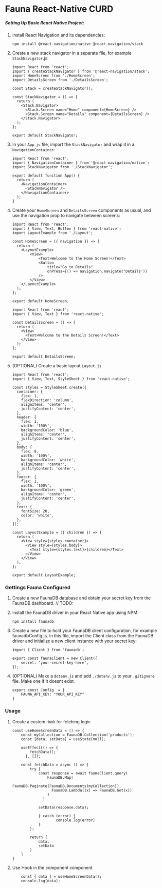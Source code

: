 # Fauna React-Native CURD

##### Setting Up Basic React Native Project:

1. Install React Navigation and its dependencies:

   ```
   npm install @react-navigation/native @react-navigation/stack
   ```

2. Create a new stack navigator in a separate file, for example `StackNavigator`.js:

   ```
   import React from 'react';
   import { createStackNavigator } from '@react-navigation/stack';
   import HomeScreen from './HomeScreen';
   import DetailsScreen from './DetailsScreen';

   const Stack = createStackNavigator();

   const StackNavigator = () => {
     return (
       <Stack.Navigator>
         <Stack.Screen name="Home" component={HomeScreen} />
         <Stack.Screen name="Details" component={DetailsScreen} />
       </Stack.Navigator>
     );
   };

   export default StackNavigator;
   ```

3. In your `App.js` file, import the `StackNavigator` and wrap it in a `NavigationContainer`:

   ```
   import React from 'react';
   import { NavigationContainer } from '@react-navigation/native';
   import StackNavigator from './StackNavigator';

   export default function App() {
     return (
       <NavigationContainer>
         <StackNavigator />
       </NavigationContainer>
     );
   }
   ```

4. Create your `HomeScreen` and `DetailsScreen` components as usual, and use the navigation prop to navigate between screens:

   ```
   import React from 'react';
   import { View, Text, Button } from 'react-native';
   import LayoutExample from './Layout';

   const HomeScreen = ({ navigation }) => {
     return (
       <LayoutExample>
           <View>
               <Text>Welcome to the Home Screen!</Text>
               <Button
                   title="Go to Details"
                   onPress={() => navigation.navigate('Details')}
               />
           </View>
       </LayoutExample>
     );
   };

   export default HomeScreen;
   ```

   ```
   import React from 'react';
   import { View, Text } from 'react-native';

   const DetailsScreen = () => {
     return (
       <View>
         <Text>Welcome to the Details Screen!</Text>
       </View>
     );
   };

   export default DetailsScreen;
   ```

5. (OPTIONAL) Create a basic layout `Layout.js`

   ```
   import React from 'react';
   import { View, Text, StyleSheet } from 'react-native';

   const styles = StyleSheet.create({
     container: {
       flex: 1,
       flexDirection: 'column',
       alignItems: 'center',
       justifyContent: 'center',
     },
     header: {
       flex: 1,
       width: '100%',
       backgroundColor: 'blue',
       alignItems: 'center',
       justifyContent: 'center',
     },
     body: {
       flex: 8,
       width: '100%',
       backgroundColor: 'white',
       alignItems: 'center',
       justifyContent: 'center',
     },
     footer: {
       flex: 1,
       width: '100%',
       backgroundColor: 'green',
       alignItems: 'center',
       justifyContent: 'center',
     },
     text: {
       fontSize: 20,
       color: 'white',
     },
   });

   const LayoutExample = ({ children }) => {
     return (
       <View style={styles.container}>
         <View style={styles.body}>
           <Text style={styles.text}>{children}</Text>
         </View>
       </View>
     );
   };

   export default LayoutExample;
   ```

### Gettings Fauna Configured

1.  Create a new FaunaDB database and obtain your secret key from the FaunaDB dashboard. // TODO:

2.  Install the FaunaDB driver in your React Native app using NPM:

    ```
    npm install faunadb
    ```

3.  Create a new file to hold your FaunaDB client configuration, for example faunadbConfig.js. In this file, import the Client class from the FaunaDB driver and initialize a new client instance with your secret key:

    ```
    import { Client } from 'faunadb';

    export const faunaClient = new Client({
        secret: 'your-secret-key-here',
    });
    ```

4.  (OPTIONAL) Make a `dotenv.js` and add `./dotenv.js` to your `.gitignore` file. Make one if it doesnt exist.

    ```
    export const Config  = {
        FAUNA_API_KEY: "YOUR_API_KEY"
    }
    ```

### Usage

1. Create a custom `Hook` for fetching logic

   ```
   const useHomeScreenData = () => {
       const myCollection = FaunaDB.Collection('products');
       const [data, setData] = useState(null);

       useEffect(() => {
           fetchData();
         }, []);

       const fetchData = async () => {
           try {
               const response = await faunaClient.query(
                   FaunaDB.Map(
                       FaunaDB.Paginate(FaunaDB.Documents(myCollection)),
                     FaunaDB.Lambda((x) => FaunaDB.Get(x))
                   )
                 )

               setData(response.data);

               } catch (error) {
                       console.log(error)
               }
           };

           return {
               data,
               setData
           }
       }
   }
   ```

2. Use Hook in the component component
   ```
       const { data } = useHomeScreenData();
       console.log(data);
   ```
